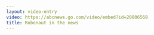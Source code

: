 ```yaml
---
layout: video-entry
video: https://abcnews.go.com/video/embed?id=20806568
title: Robonaut in the news
---
```

